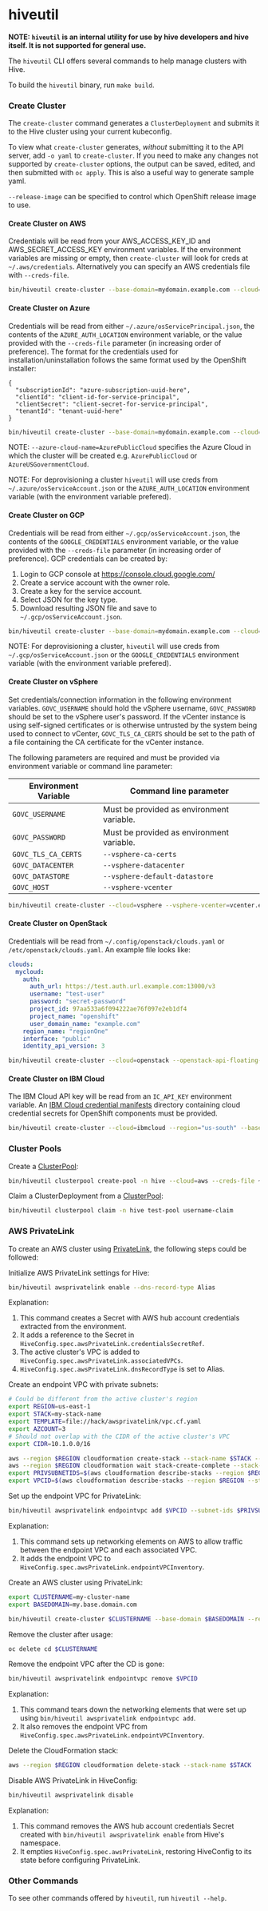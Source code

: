 # hiveutil

**NOTE: `hiveutil` is an internal utility for use by hive developers and
hive itself. It is not supported for general use.**

The `hiveutil` CLI offers several commands to help manage clusters with Hive.

To build the `hiveutil` binary, run `make build`.

### Create Cluster

The `create-cluster` command generates a `ClusterDeployment` and submits it to the Hive cluster using your current kubeconfig.

To view what `create-cluster` generates, *without* submitting it to the API server, add `-o yaml` to `create-cluster`. If you need to make any changes not supported by `create-cluster` options, the output can be saved, edited, and then submitted with `oc apply`. This is also a useful way to generate sample yaml.

`--release-image` can be specified to control which OpenShift release image to use.

#### Create Cluster on AWS

Credentials will be read from your AWS_ACCESS_KEY_ID and AWS_SECRET_ACCESS_KEY environment variables. If the environment variables are missing or empty, then `create-cluster` will look for creds at `~/.aws/credentials`. Alternatively you can specify an AWS credentials file with `--creds-file`.

```bash
bin/hiveutil create-cluster --base-domain=mydomain.example.com --cloud=aws mycluster
```

#### Create Cluster on Azure

Credentials will be read from either `~/.azure/osServicePrincipal.json`, the contents of the `AZURE_AUTH_LOCATION` environment variable, or the value provided with the `--creds-file` parameter (in increasing order of preference). The format for the credentials used for installation/uninstallation follows the same format used by the OpenShift installer:

```
{
  "subscriptionId": "azure-subscription-uuid-here",
  "clientId": "client-id-for-service-principal",
  "clientSecret": "client-secret-for-service-principal",
  "tenantId": "tenant-uuid-here"
}
```

```bash
bin/hiveutil create-cluster --base-domain=mydomain.example.com --cloud=azure --azure-base-domain-resource-group-name=myresourcegroup --azure-cloud-name=AzurePublicCloud mycluster
```

NOTE: `--azure-cloud-name=AzurePublicCloud` specifies the Azure Cloud in which the cluster will be created e.g. `AzurePublicCloud` or `AzureUSGovernmentCloud`.

NOTE: For deprovisioning a cluster `hiveutil` will use creds from `~/.azure/osServiceAccount.json` or the `AZURE_AUTH_LOCATION` environment variable (with the environment variable prefered).

#### Create Cluster on GCP

Credentials will be read from either `~/.gcp/osServiceAccount.json`, the contents of the `GOOGLE_CREDENTIALS` environment variable, or the value provided with the `--creds-file` parameter (in increasing order of preference). GCP credentials can be created by:

 1. Login to GCP console at https://console.cloud.google.com/
 1. Create a service account with the owner role.
 1. Create a key for the service account.
 1. Select JSON for the key type.
 1. Download resulting JSON file and save to `~/.gcp/osServiceAccount.json`.

```bash
bin/hiveutil create-cluster --base-domain=mydomain.example.com --cloud=gcp mycluster
```

NOTE: For deprovisioning a cluster, `hiveutil` will use creds from `~/.gcp/osServiceAccount.json` or the `GOOGLE_CREDENTIALS` environment variable (with the environment variable prefered).

#### Create Cluster on vSphere

Set credentials/connection information in the following environment variables. `GOVC_USERNAME` should hold the vSphere username, `GOVC_PASSWORD` should be set to the vSphere user's password. If the vCenter instance is using self-signed certificates or is otherwise untrusted by the system being used to connect to vCenter, `GOVC_TLS_CA_CERTS` should be set to the path of a file containing the CA certificate for the vCenter instance. 

The following parameters are required and must be provided via environment variable or command line parameter:

| Environment Variable | Command line parameter                    |
| -------------------- | ----------------------------------------- |
| `GOVC_USERNAME `     | Must be provided as environment variable. |
| `GOVC_PASSWORD`      | Must be provided as environment variable. |
| `GOVC_TLS_CA_CERTS`  | `--vsphere-ca-certs`                      |
| `GOVC_DATACENTER`    | `--vsphere-datacenter`                    |
| `GOVC_DATASTORE`     | `--vsphere-default-datastore`             |
| `GOVC_HOST`          | `--vsphere-vcenter`                       |


```bash
bin/hiveutil create-cluster --cloud=vsphere --vsphere-vcenter=vcenter.example.com --vsphere-datacenter=dc1 --vsphere-default-datastore=ds1 --vsphere-api-vip=192.168.10.10 --vsphere-ingress-vip=192.168.10.11 --vsphere-cluster=devel --vsphere-network="VM Network" --vsphere-folder=/dc1/vm/mycluster --vsphere-ca-certs="/tmp/cert1.crt:/tmp/cert2.crt" --base-domain vmware.hive.example.com mycluster
```

#### Create Cluster on OpenStack

Credentials will be read from `~/.config/openstack/clouds.yaml` or `/etc/openstack/clouds.yaml`. An example file looks like:
```yaml
clouds:
  mycloud:
    auth:
      auth_url: https://test.auth.url.example.com:13000/v3
      username: "test-user"
      password: "secret-password"
      project_id: 97aa533a6f094222ae76f097e2eb1df4
      project_name: "openshift"
      user_domain_name: "example.com"
    region_name: "regionOne"
    interface: "public"
    identity_api_version: 3
```

```bash
bin/hiveutil create-cluster --cloud=openstack --openstack-api-floating-ip=192.168.1.2 --openstack-cloud=mycloud mycluster
```

#### Create Cluster on IBM Cloud

The IBM Cloud API key will be read from an `IC_API_KEY` environment variable. An [IBM Cloud credential manifests](./using-hive.md#ibm-cloud-credential-manifests) directory containing cloud credential secrets for OpenShift components must be provided.

```bash
bin/hiveutil create-cluster --cloud=ibmcloud --region="us-south" --base-domain=ibm.hive.openshift.com --manifests=/path/to/manifests/ --credentials-mode-manual mycluster
```

### Cluster Pools

Create a [ClusterPool](./clusterpools.md):

```bash
bin/hiveutil clusterpool create-pool -n hive --cloud=aws --creds-file ~/.aws/credentials --image-set openshift-46 --pull-secret-file ~/.pull-secret --region us-east-1 --size 5 test-pool
```

Claim a ClusterDeployment from a [ClusterPool](./clusterpools.md):

```bash
bin/hiveutil clusterpool claim -n hive test-pool username-claim
```

### AWS PrivateLink

To create an AWS cluster using [PrivateLink](./awsprivatelink.md), the following steps could be followed:

Initialize AWS PrivateLink settings for Hive:

```bash
bin/hiveutil awsprivatelink enable --dns-record-type Alias
```

Explanation:
1) This command creates a Secret with AWS hub account credentials extracted from the environment.
2) It adds a reference to the Secret in `HiveConfig.spec.awsPrivateLink.credentialsSecretRef`. 
3) The active cluster's VPC is added to `HiveConfig.spec.awsPrivateLink.associatedVPCs`.
4) `HiveConfig.spec.awsPrivateLink.dnsRecordType` is set to Alias.

Create an endpoint VPC with private subnets:

```bash
# Could be different from the active cluster's region
export REGION=us-east-1
export STACK=my-stack-name
export TEMPLATE=file://hack/awsprivatelink/vpc.cf.yaml
export AZCOUNT=3
# Should not overlap with the CIDR of the active cluster's VPC
export CIDR=10.1.0.0/16

aws --region $REGION cloudformation create-stack --stack-name $STACK --template-body $TEMPLATE --parameters ParameterKey=AvailabilityZoneCount,ParameterValue=$AZCOUNT ParameterKey=VpcCidr,ParameterValue=$CIDR
aws --region $REGION cloudformation wait stack-create-complete --stack-name $STACK
export PRIVSUBNETIDS=$(aws cloudformation describe-stacks --region $REGION --stack-name $STACK --query 'Stacks[0].Outputs[?OutputKey==`PrivateSubnetIds`].OutputValue | [0]' --output text)
export VPCID=$(aws cloudformation describe-stacks --region $REGION --stack-name $STACK --query 'Stacks[0].Outputs[?OutputKey==`VpcId`].OutputValue | [0]' --output text)
```

Set up the endpoint VPC for PrivateLink:

```bash
bin/hiveutil awsprivatelink endpointvpc add $VPCID --subnet-ids $PRIVSUBNETIDS --region $REGION
```

Explanation:
1) This command sets up networking elements on AWS to allow traffic between the endpoint VPC and each associated VPC.
2) It adds the endpoint VPC to `HiveConfig.spec.awsPrivateLink.endpointVPCInventory`.

Create an AWS cluster using PrivateLink:

```bash
export CLUSTERNAME=my-cluster-name
export BASEDOMAIN=my.base.domain.com

bin/hiveutil create-cluster $CLUSTERNAME --base-domain $BASEDOMAIN --region $REGION --aws-private-link --internal
```

Remove the cluster after usage:

```bash
oc delete cd $CLUSTERNAME
```

Remove the endpoint VPC after the CD is gone:

```bash
bin/hiveutil awsprivatelink endpointvpc remove $VPCID
```

Explanation:
1) This command tears down the networking elements that were set up using `bin/hiveutil awsprivatelink endpointvpc add`.
2) It also removes the endpoint VPC from `HiveConfig.spec.awsPrivateLink.endpointVPCInventory`.

Delete the CloudFormation stack:

```bash
aws --region $REGION cloudformation delete-stack --stack-name $STACK
```

Disable AWS PrivateLink in HiveConfig:

```bash
bin/hiveutil awsprivatelink disable
```

Explanation:
1) This command removes the AWS hub account credentials Secret created with `bin/hiveutil awsprivatelink enable` from Hive's namespace.
2) It empties `HiveConfig.spec.awsPrivateLink`, restoring HiveConfig to its state before configuring PrivateLink.

### Other Commands

To see other commands offered by `hiveutil`, run `hiveutil --help`.
